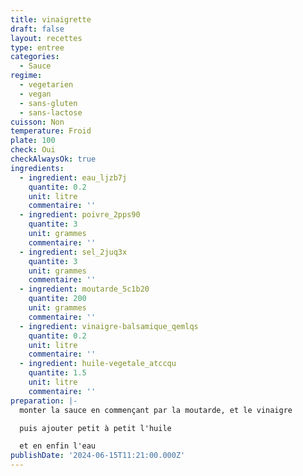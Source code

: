 ```yaml
---
title: vinaigrette
draft: false
layout: recettes
type: entree
categories:
  - Sauce
regime:
  - vegetarien
  - vegan
  - sans-gluten
  - sans-lactose
cuisson: Non
temperature: Froid
plate: 100
check: Oui
checkAlwaysOk: true
ingredients:
  - ingredient: eau_ljzb7j
    quantite: 0.2
    unit: litre
    commentaire: ''
  - ingredient: poivre_2pps90
    quantite: 3
    unit: grammes
    commentaire: ''
  - ingredient: sel_2juq3x
    quantite: 3
    unit: grammes
    commentaire: ''
  - ingredient: moutarde_5c1b20
    quantite: 200
    unit: grammes
    commentaire: ''
  - ingredient: vinaigre-balsamique_qemlqs
    quantite: 0.2
    unit: litre
    commentaire: ''
  - ingredient: huile-vegetale_atccqu
    quantite: 1.5
    unit: litre
    commentaire: ''
preparation: |-
  monter la sauce en commençant par la moutarde, et le vinaigre

  puis ajouter petit à petit l'huile

  et en enfin l'eau
publishDate: '2024-06-15T11:21:00.000Z'
---
```



